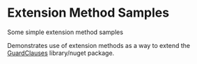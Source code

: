 # Extension Method Samples
Some simple extension method samples

Demonstrates use of extension methods as a way to extend the [GuardClauses](https://github.com/ardalis/GuardClauses) library/nuget package.
